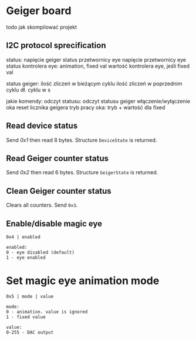 # Geiger board

todo jak skompilować projekt

## I2C protocol sprecification


status:
napięcie geiger
status przetwornicy eye
napięcie przetwornicy eye
status kontrolera eye: animation, fixed val
wartość kontrolera eye, jeśli fixed val


status geiger:
ilość zliczeń w bieżącym cyklu
ilość zliczeń w poprzednim cyklu
dł. cyklu w s


jakie komendy:
odczyt statusu:
odczyt statusu geiger
włączenie/wyłączenie oka
reset licznika geigera
tryb pracy oka: tryb + wartość dla fixed



## Read device status

Send *0x1* then read 8 bytes. Structure `DeviceState` is returned.


## Read Geiger counter status

Send *0x2* then read 6 bytes. Structure `GeigerState` is returned.


## Clean Geiger counter status

Clears all counters. Send `0x3`.


## Enable/disable magic eye 

```
0x4 | enabled

enabled:
0 - eye disabled (default)
1 - eye enabled
```

# Set magic eye animation mode

```
0x5 | mode | value

mode:
0 - animation. value is ignored
1 - fixed value

value:
0-255 - DAC output
```
